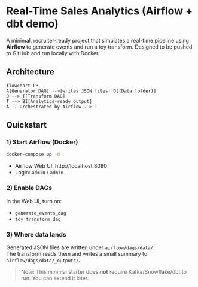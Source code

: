 # Real-Time Sales Analytics (Airflow + dbt demo)

A minimal, recruiter-ready project that simulates a real-time pipeline using **Airflow** to generate events and run a toy transform. Designed to be pushed to GitHub and run locally with Docker.

## Architecture
```mermaid
flowchart LR
A[Generator DAG] -->|writes JSON files| D[(Data folder)]
D --> T[Transform DAG]
T --> BI[Analytics-ready output]
A -. Orchestrated by Airflow .-> T
```

## Quickstart

### 1) Start Airflow (Docker)
```bash
docker-compose up -d
```

- Airflow Web UI: http://localhost:8080  
- Login: `admin` / `admin`

### 2) Enable DAGs
In the Web UI, turn on:
- `generate_events_dag`
- `toy_transform_dag`

### 3) Where data lands
Generated JSON files are written under `airflow/dags/data/`.  
The transform reads them and writes a small summary to `airflow/dags/data/_outputs/`.

> Note: This minimal starter does **not** require Kafka/Snowflake/dbt to run.
You can extend it later.